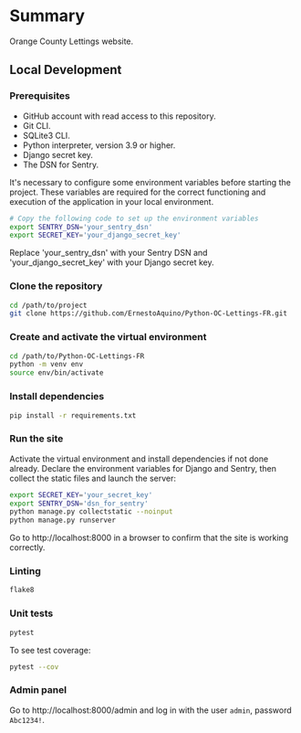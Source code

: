 
# Summary
Orange County Lettings website.

## Local Development

### Prerequisites
- GitHub account with read access to this repository.
- Git CLI.
- SQLite3 CLI.
- Python interpreter, version 3.9 or higher.
- Django secret key.
- The DSN for Sentry.

It's necessary to configure some environment variables before starting the project. These variables are required for the correct functioning and execution of the application in your local environment.

```bash
# Copy the following code to set up the environment variables
export SENTRY_DSN='your_sentry_dsn'
export SECRET_KEY='your_django_secret_key'
```
Replace 'your_sentry_dsn' with your Sentry DSN and 'your_django_secret_key' with your Django secret key.

### Clone the repository
```bash
cd /path/to/project
git clone https://github.com/ErnestoAquino/Python-OC-Lettings-FR.git
```

### Create and activate the virtual environment
```bash
cd /path/to/Python-OC-Lettings-FR
python -m venv env
source env/bin/activate
```

### Install dependencies
```bash
pip install -r requirements.txt
```

### Run the site
Activate the virtual environment and install dependencies if not done already. Declare the environment variables for Django and Sentry, then collect the static files and launch the server:

```bash
export SECRET_KEY='your_secret_key'
export SENTRY_DSN='dsn_for_sentry'
python manage.py collectstatic --noinput
python manage.py runserver
```
Go to http://localhost:8000 in a browser to confirm that the site is working correctly.

### Linting
```bash
flake8
```

### Unit tests
```bash
pytest
```
To see test coverage:
```bash
pytest --cov
```

### Admin panel
Go to http://localhost:8000/admin and log in with the user `admin`, password `Abc1234!`.
